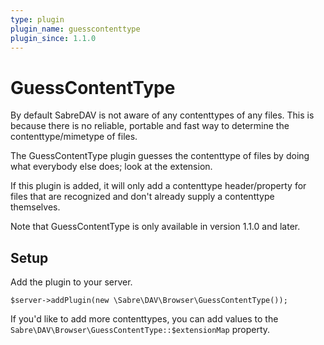 ```yaml
---
type: plugin
plugin_name: guesscontenttype
plugin_since: 1.1.0
---
```


GuessContentType
================

By default SabreDAV is not aware of any contenttypes of any files. This is
because there is no reliable, portable and fast way to determine the
contenttype/mimetype of files.

The GuessContentType plugin guesses the contenttype of files by doing what
everybody else does; look at the extension.

If this plugin is added, it will only add a contenttype header/property for
files that are recognized and don't already supply a contenttype themselves. 

Note that GuessContentType is only available in version 1.1.0 and later.

Setup
-----

Add the plugin to your server.

    $server->addPlugin(new \Sabre\DAV\Browser\GuessContentType());

If you'd like to add more contenttypes, you can add values to the
`Sabre\DAV\Browser\GuessContentType::$extensionMap` property.

